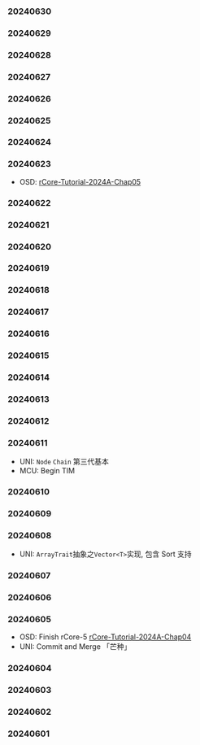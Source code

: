 




### 20240630



### 20240629


### 20240628


### 20240627


### 20240626


### 20240625
### 20240624
### 20240623

- OSD: [rCore-Tutorial-2024A-Chap05](../操作系统/rCore-学习/rCore-Tutorial-2024A-Chap05.md) 

### 20240622
### 20240621
### 20240620
### 20240619
### 20240618
### 20240617
### 20240616
### 20240615
### 20240614
### 20240613
### 20240612

### 20240611

- UNI: `Node` `Chain` 第三代基本
- MCU: Begin TIM

### 20240610

### 20240609

### 20240608

- UNI: `ArrayTrait`抽象之`Vector<T>`实现, 包含 Sort 支持

### 20240607

### 20240606

### 20240605

- OSD: Finish rCore-5 [rCore-Tutorial-2024A-Chap04](../操作系统/rCore-学习/rCore-Tutorial-2024A-Chap04.md) 
- UNI: Commit and Merge 「芒种」

### 20240604

### 20240603

### 20240602

### 20240601

